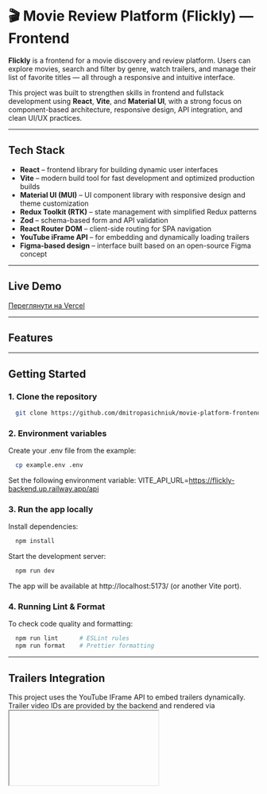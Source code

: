 # 🎬 Movie Review Platform (Flickly) — Frontend

**Flickly** is a frontend for a movie discovery and review platform. Users can explore movies, search and filter by genre, watch trailers, and manage their list of favorite titles — all through a responsive and intuitive interface.

This project was built to strengthen skills in frontend and fullstack development using **React**, **Vite**, and **Material UI**, with a strong focus on component-based architecture, responsive design, API integration, and clean UI/UX practices.

---

## Tech Stack

- **React** – frontend library for building dynamic user interfaces
- **Vite** – modern build tool for fast development and optimized production builds
- **Material UI (MUI)** – UI component library with responsive design and theme customization
- **Redux Toolkit (RTK)** – state management with simplified Redux patterns
- **Zod** – schema-based form and API validation
- **React Router DOM** – client-side routing for SPA navigation
- **YouTube iFrame API** – for embedding and dynamically loading trailers
- **Figma-based design** – interface built based on an open-source Figma concept

---

## Live Demo

[Переглянути на Vercel](https://flickly-app.vercel.app)

---

## Features

---

## Getting Started

### 1. Clone the repository

```bash
  git clone https://github.com/dmitropasichniuk/movie-platform-frontend.git
```

### 2. Environment variables

Create your .env file from the example:

```bash
  cp example.env .env
```

Set the following environment variable:
VITE_API_URL=https://flickly-backend.up.railway.app/api

### 3. Run the app locally

Install dependencies:

```bash
  npm install
```

Start the development server:

```bash
  npm run dev
```

The app will be available at http://localhost:5173/ (or another Vite port).

### 4. Running Lint & Format

To check code quality and formatting:

```bash
  npm run lint      # ESLint rules
  npm run format    # Prettier formatting
```

---

## Trailers Integration

This project uses the YouTube IFrame API to embed trailers dynamically.
Trailer video IDs are provided by the backend and rendered via <iframe> in a responsive container.

---

## UI Design Reference

Thanks to Pramod Paudel for the original design used as inspiration:  
[Movie Listing Web App on Figma](https://www.figma.com/design/J41qdwO1kFexgvws5PKBa7/Movie-Listing-Web-App--Community-?node-id=0-1&p=f&t=KXG0ctmhEiyI3ZAi-0)

_This design is used solely for learning purposes. No copyright infringement intended._

---

## License

This project is licensed under the [MIT License](https://opensource.org/licenses/MIT).

---

## Notes

This frontend was developed as an MVP to demonstrate the user interface and interaction layer of a movie review platform.  
I'm open to constructive feedback and UI/UX suggestions — feel free to reach out or open an issue.
